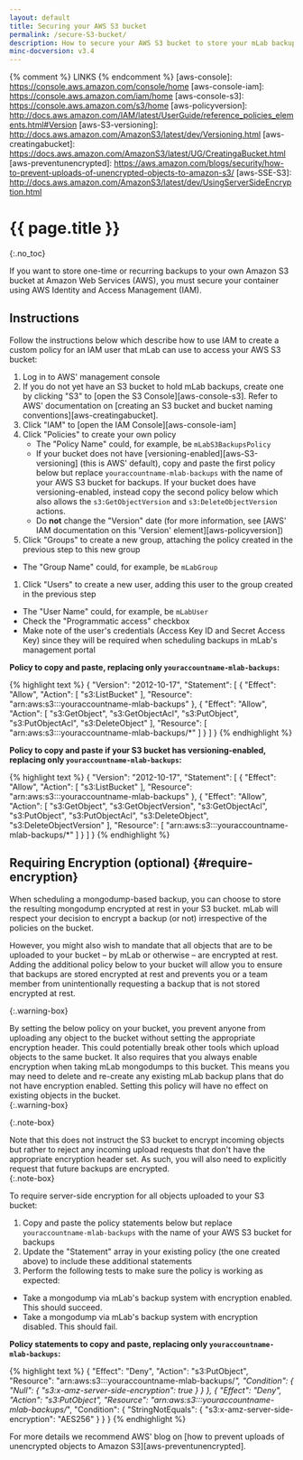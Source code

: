 ```yaml
---
layout: default
title: Securing your AWS S3 bucket
permalink: /secure-S3-bucket/
description: How to secure your AWS S3 bucket to store your mLab backups
minc-docversion: v3.4
---
```


{% comment %} LINKS {% endcomment %}
[aws-console]:            https://console.aws.amazon.com/console/home
[aws-console-iam]:        https://console.aws.amazon.com/iam/home
[aws-console-s3]:         https://console.aws.amazon.com/s3/home
[aws-policyversion]:      http://docs.aws.amazon.com/IAM/latest/UserGuide/reference_policies_elements.html#Version
[aws-S3-versioning]:      http://docs.aws.amazon.com/AmazonS3/latest/dev/Versioning.html
[aws-creatingabucket]:    https://docs.aws.amazon.com/AmazonS3/latest/UG/CreatingaBucket.html
[aws-preventunencrypted]: https://aws.amazon.com/blogs/security/how-to-prevent-uploads-of-unencrypted-objects-to-amazon-s3/
[aws-SSE-S3]: http://docs.aws.amazon.com/AmazonS3/latest/dev/UsingServerSideEncryption.html

# {{ page.title }}
{:.no_toc}

If you want to store one-time or recurring backups to your own Amazon S3 bucket at Amazon Web Services (AWS), you must secure your container using AWS Identity and Access Management (IAM).

## Instructions

Follow the instructions below which describe how to use IAM to create a custom policy for an IAM user that mLab can use to access your AWS S3 bucket:

1. Log in to AWS' management console
1. If you do not yet have an S3 bucket to hold mLab backups, create one by clicking "S3" to [open the S3 Console][aws-console-s3]. Refer to AWS' documentation on [creating an S3 bucket and bucket naming conventions][aws-creatingabucket].
1. Click "IAM" to [open the IAM Console][aws-console-iam]
1. Click "Policies" to create your own policy
   - The "Policy Name" could, for example, be `mLabS3BackupsPolicy`
   - If your bucket does not have [versioning-enabled][aws-S3-versioning] (this is AWS' default), copy and paste the first policy below but replace `youraccountname-mlab-backups` with the name of your AWS S3 bucket for backups. If your bucket does have versioning-enabled, instead copy the second policy below which also allows the `s3:GetObjectVersion` and `s3:DeleteObjectVersion` actions.
   - Do **not** change the "Version" date (for more information, see [AWS' IAM documentation on this 'Version' element][aws-policyversion])
1. Click "Groups" to create a new group, attaching the policy created in the previous step to this new group
- The "Group Name" could, for example, be `mLabGroup`
1. Click "Users" to create a new user, adding this user to the group created in the previous step
- The "User Name" could, for example, be `mLabUser`
- Check the "Programmatic access" checkbox
- Make note of the user's credentials (Access Key ID and Secret Access Key) since they will be required when scheduling backups in mLab's management portal

**Policy to copy and paste, replacing only `youraccountname-mlab-backups`:**

{% highlight text %}
{
  "Version": "2012-10-17",
  "Statement": [
        {
          "Effect": "Allow",
          "Action": [ "s3:ListBucket" ],
          "Resource": "arn:aws:s3:::youraccountname-mlab-backups"
        },
        {
          "Effect": "Allow",
          "Action": [
              "s3:GetObject",
              "s3:GetObjectAcl",
              "s3:PutObject",
              "s3:PutObjectAcl",
              "s3:DeleteObject"
          ],
          "Resource": [ "arn:aws:s3:::youraccountname-mlab-backups/*" ]
        }
    ]
}
{% endhighlight %}

**Policy to copy and paste if your S3 bucket has versioning-enabled, replacing only `youraccountname-mlab-backups`:**

{% highlight text %}
{
  "Version": "2012-10-17",
  "Statement": [
        {
          "Effect": "Allow",
          "Action": [ "s3:ListBucket" ],
          "Resource": "arn:aws:s3:::youraccountname-mlab-backups"
        },
        {
          "Effect": "Allow",
          "Action": [
                "s3:GetObject",
                "s3:GetObjectVersion",
                "s3:GetObjectAcl",
                "s3:PutObject",
                "s3:PutObjectAcl",
                "s3:DeleteObject",
                "s3:DeleteObjectVersion"
          ],
          "Resource": [ "arn:aws:s3:::youraccountname-mlab-backups/*" ]
        }
    ]
}
{% endhighlight %}

## Requiring Encryption (optional) {#require-encryption}

When scheduling a mongodump-based backup, you can choose to store the resulting mongodump encrypted at rest in your S3 bucket. mLab will respect your decision to encrypt a backup (or not) irrespective of the policies on the bucket.

However, you might also wish to mandate that all objects that are to be uploaded to your bucket – by mLab or otherwise – are encrypted at rest. Adding the additional policy below to your bucket will allow you to ensure that backups are stored encrypted at rest and prevents you or a team member from unintentionally requesting a backup that is not stored encrypted at rest.

{:.warning-box}
<div markdown="1">
By setting the below policy on your bucket, you prevent anyone from uploading any object to the bucket without setting the appropriate encryption header. This could potentially break other tools which upload objects to the same bucket. It also requires that you always enable encryption when taking mLab mongodumps to this bucket. This means you may need to delete and re-create any existing mLab backup plans that do not have encryption enabled. Setting this policy will have no effect on existing objects in the bucket.
</div>
{:.warning-box}

{:.note-box}
<div markdown="1">
Note that this does not instruct the S3 bucket to encrypt incoming objects but rather to reject any incoming upload requests that don't have the appropriate encryption header set. As such, you will also need to explicitly request that future backups are encrypted.
</div>
{:.note-box}

To require server-side encryption for all objects uploaded to your S3 bucket:

1. Copy and paste the policy statements below but replace `youraccountname-mlab-backups` with the name of your AWS S3 bucket for backups
1. Update the "Statement" array in your existing policy (the one created above) to include these additional statements
1. Perform the following tests to make sure the policy is working as expected:
- Take a mongodump via mLab's backup system with encryption enabled. This should succeed.
- Take a mongodump via mLab's backup system with encryption disabled. This should fail.

**Policy statements to copy and paste, replacing only `youraccountname-mlab-backups`:**

{% highlight text %}
        {
            "Effect": "Deny",
            "Action": "s3:PutObject",
            "Resource": "arn:aws:s3:::youraccountname-mlab-backups/*",
            "Condition": {
                "Null": {
                    "s3:x-amz-server-side-encryption": true
                }
            }
        },
        {
            "Effect": "Deny",
            "Action": "s3:PutObject",
            "Resource": "arn:aws:s3:::youraccountname-mlab-backups/*",
            "Condition": {
                "StringNotEquals": {
                    "s3:x-amz-server-side-encryption": "AES256"
                }
            }
        }
{% endhighlight %}

For more details we recommend AWS' blog on [how to prevent uploads of unencrypted objects to Amazon S3][aws-preventunencrypted].
